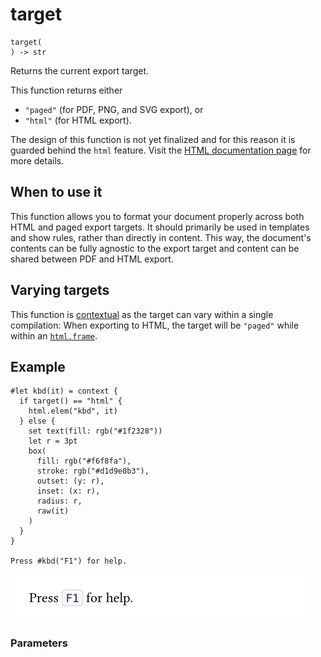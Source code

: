 
# target

```
target(
) -> str
```
Returns the current export target.

This function returns either

- <span class="typ-str">`"paged"`</span> (for PDF, PNG, and SVG export),
  or
- <span class="typ-str">`"html"`</span> (for HTML export).

The design of this function is not yet finalized and for this reason it
is guarded behind the `html` feature. Visit the [HTML documentation
page](/reference/html/) for more details.

## When to use it

This function allows you to format your document properly across both
HTML and paged export targets. It should primarily be used in templates
and show rules, rather than directly in content. This way, the
document's contents can be fully agnostic to the export target and
content can be shared between PDF and HTML export.

## Varying targets

This function is [contextual](/reference/context/) as the target can
vary within a single compilation: When exporting to HTML, the target
will be <span class="typ-str">`"paged"`</span> while within an
[`html.frame`](/reference/html/frame/ "`html.frame`").

## Example

<div class="previewed-code">

    #let kbd(it) = context {
      if target() == "html" {
        html.elem("kbd", it)
      } else {
        set text(fill: rgb("#1f2328"))
        let r = 3pt
        box(
          fill: rgb("#f6f8fa"),
          stroke: rgb("#d1d9e0b3"),
          outset: (y: r),
          inset: (x: r),
          radius: r,
          raw(it)
        )
      }
    }

    Press #kbd("F1") for help.

<div class="preview">

![Preview](/assets/d9ee13e0a44e198decccc6c1bd269c76.png)

</div>

</div>


### Parameters

